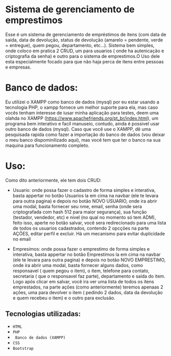 # Sistema de gerenciamento de emprestimos

Esse é um sistema de gerenciamento de empréstimos de itens (com data de saida, data de devolução, status de devolução (amarelo = pendente, verde = entregue), quem pegou, departamento, etc...). Sistema bem simples, onde coloco em pratica 2 CRUD, um para usuarios ( onde ha autenicação e criptografia da senha) e outro para o sistema de emprestimos.O Uso dele esta especialmente focado para que não haja perca de itens entre pessoas e empresas. 

# Banco de dados:

 Eu utilizei o XAMPP como banco de dados (mysql) por eu estar usando a tecnologia PHP, o xampp fornece um melhor suporte para ela, mas caso vocês tenham interesse de iusar minha aplicação para testes, deem uma olahda no XAMPP (https://www.apachefriends.org/pt_br/index.html), um programa bem interativo e facil manuseio, contudo, ainda é possivel usar outro banco de dados (mysql).
Caso que você use o XAMPP, dê uma pesquisada rapida como fazer a importação do banco de dados (vou deixar o meu banco dispominilizado aqui), mas você tem que ter o banco na sua maquina para funcionamento completo.

# Uso:
Como dito anteriormente, ele tem dois CRUD:
- Usuario: onde possa fazer o cadastro de forma simples e interativa, basta appertar no botão Usuarios la em cima na navbar (ele te levara para outra pagina) e depois no botão NOVO USUARIO, onde ira abrir uma modal, basta fornecer seu nme, email, senha (onde sera criptografada com hash 512 para maior segurança), sua função (testador, vendedor, etc) e nivel (no qual no momento só tem ADM), feito isso, aperte no botão salvar, você sera redirecionado para uma lista de todos os usuarios cadastrados, contendo 2 opcções na parte AÇÕES, editar perfil e excluir. Há um mecanismo para evitar duplicidade no email

- Empresimos: onde possa fazer o emprestimo de forma simples e interativa, basta appertar no botão Emprestimos la em cima na navbar (ele te levara para outra pagina) e depois no botão NOVO EMPRESTIMO, onde ira abrir uma modal, basta fornecer alguns dados, como responsavel ( quem pegou o item), o item, telefone para contato, secretaria ( que o responsavel faz parte), departamento e saida do item. Logo após clicar em salvar, você ira ver uma lista de todos os itens emprestados, na parte ações (como anteriormente) teremos apenaas 2 ações, uma para devolver o item ( pedindo 2 dados, data da devolução e quem recebeu o item) e o outro para exclusão.

## Tecnologias utilizadas:
- `` HTML ``
- `` PHP ``
- `` Banco de dados (XAMPP)``
- `` CSS ``
- ``Bootstrap ``